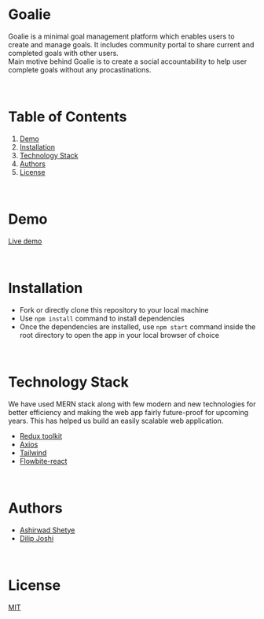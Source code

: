 # Goalie

Goalie is a minimal goal management platform which enables users to create and manage goals. It includes community portal to share current and completed goals with other users.
<br/>
Main motive behind Goalie is to create a social accountability to help user complete goals without any procastinations.

<br/>

# Table of Contents

1. [Demo](#demo)
2. [Installation](#installation)
3. [Technology Stack](#technology-stack)
4. [Authors](#authors)
5. [License](#license)

<br/>

# Demo

[Live demo](https://goalietask.netlify.app/)

<br/>

# Installation

- Fork or directly clone this repository to your local machine
- Use `npm install` command to install dependencies
- Once the dependencies are installed, use `npm start` command inside the root directory to open the app in your local browser of choice

<br/>

# Technology Stack

We have used MERN stack along with few modern and new technologies for better efficiency and making the web app fairly future-proof for upcoming years. This has helped us build an easily scalable web application.

- [Redux toolkit](https://redux-toolkit.js.org/)
- [Axios](https://axios-http.com/docs/intro)
- [Tailwind](https://tailwindcss.com/)
- [Flowbite-react](https://flowbite-react.com/)

<br/>

# Authors

- [Ashirwad Shetye](https://github.com/Ashirwad-Shetye)
- [Dilip Joshi](https://github.com/djs2082)

<br/>

# License

[MIT](https://opensource.org/licenses/MIT)
